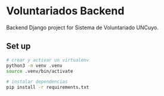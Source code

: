# Voluntariados Backend

Backend Django project for Sistema de Voluntariado UNCuyo.

## Set up

```bash
# crear y activar un virtualenv
python3 -m venv .venv
source .venv/bin/activate

# instalar dependencias
pip install -r requirements.txt
```
